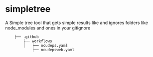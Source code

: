 # simpletree
A Simple tree tool that gets simple results like and ignores folders like node_modules and ones in your gitignore 
```
    ├── .github
        ├── workflows
        │   ├── ncudeps.yaml
            ├── ncudepsweb.yaml
 ```
